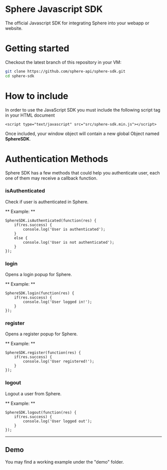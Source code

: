 # Sphere Javascript SDK
The official Javascript SDK for integrating Sphere into your webapp or website.

# Getting started
Checkout the latest branch of this repository in your VM:
```bash
git clone https://github.com/sphere-api/sphere-sdk.git
cd sphere-sdk
```

# How to include
In order to use the JavaScript SDK you must include the following script tag in your HTML document
```
<script type="text/javascript" src="src/sphere-sdk.min.js"></script>
```
Once included, your window object will contain a new global Object named **SphereSDK**.

# Authentication Methods
Sphere SDK has a few methods that could help you authenticate user, each one of them may receive a callback function.

### isAuthenticated
Check if user is authenticated in Sphere.

** Example: **
```
SphereSDK.isAuthenticated(function(res) {
    if(res.success) {
        console.log('User is authenticated');
    }
    else {
        console.log('User is not authenticated');
    }
});
```

### login
Opens a login popup for Sphere.

** Example: **
```
SphereSDK.login(function(res) {
    if(res.success) {
        console.log('User logged in!');
    }
});
```

### register
Opens a register popup for Sphere.

** Example: **
```
SphereSDK.register(function(res) {
    if(res.success) {
        console.log('User registered!');
    }
});
```

### logout
Logout a user from Sphere.

** Example: **
```
SphereSDK.logout(function(res) {
    if(res.success) {
        console.log('User logged out');
    }
});
```

---
## Demo
You may find a working example under the "demo" folder.